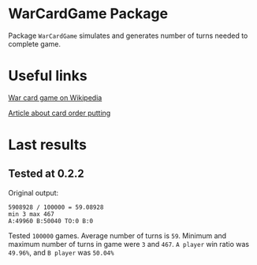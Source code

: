 # WarCardGame Package

Package `WarCardGame` simulates and generates number of turns needed to complete game.


# Useful links

[War card game on Wikipedia](https://en.wikipedia.org/wiki/War_(card_game))

[Article about card order putting](https://www.researchgate.net/publication/45928189_On_Finiteness_in_the_Card_Game_of_War)

# Last results

## Tested at 0.2.2

Original output:

    5908928 / 100000 = 59.08928
    min 3 max 467
    A:49960 B:50040 TO:0 B:0

Tested `100000` games.
Average number of turns is `59`.
Minimum and maximum number of turns in game were `3` and `467`.
`A player` win ratio was `49.96%`, and `B player` was `50.04%`

